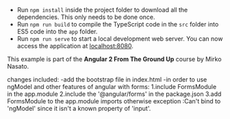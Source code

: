 
* Run `npm install` inside the project folder to download all the dependencies. This only needs to be done once.
* Run `npm run build` to compile the TypeScript code in the `src` folder into ES5 code into the `app` folder.
* Run `npm run serve` to start a local development web server. You can now access the application at [localhost:8080](http://localhost:8080/).

This example is part of the **Angular 2 From The Ground Up** course by Mirko Nasato.

changes included:
-add the bootstrap file in index.html
-in order to use ngModel and other features of angular with forms:
1.include FormsModule in the app.module
2.include the '@angular/forms' in the package.json
3.add FormsModule to the app.module imports
otherwise exception :Can't bind to 'ngModel' since it isn't a known property of 'input'.